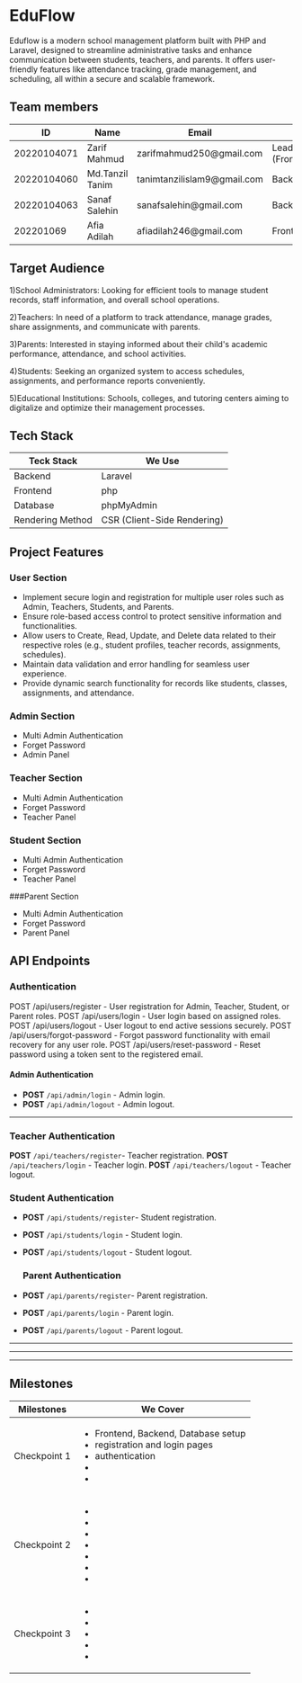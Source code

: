   

# EduFlow
Eduflow is a modern school management platform built with PHP and Laravel, designed to streamline administrative tasks and enhance communication between students, teachers, and parents. It offers user-friendly features like attendance tracking, grade management, and scheduling, all within a secure and scalable framework.

  

## Team members
<table>
	 <thead> 
		 <tr> 
			 <th>ID</th> 
			 <th>Name</th> 
			 <th>Email</th> 
			 <th>Role</th> 
		 </tr> 
	 </thead> 
	 <tbody> 
		 <tr> 
			 <td>20220104071</td> 
			 <td>Zarif Mahmud</td> 
			 <td>zarifmahmud250@gmail.com</td> 
			 <td>Lead (Frontend+Backend)</td> 
		 </tr> 
		 <tr> 
			 <td>20220104060</td> 
			 <td>Md.Tanzil Tanim</td> 
			 <td>tanimtanzilislam9@gmail.com</td> 
			 <td>Backend</td>   
		 </tr> 
		 <tr> 
			 <td>20220104063</td> 
			 <td>Sanaf Salehin</td> 
			 <td>sanafsalehin@gmail.com</td> 
			 <td>Backend</td>   
		 </tr> 
		 <tr> 
			 <td>202201069</td> 
			 <td>Afia Adilah</td> 
			 <td>afiadilah246@gmail.com</td> 
			 <td>Frontend</td>   
		 </tr> 
	 </tbody> 
 </table>

  

## Target Audience

  

1)School Administrators: Looking for efficient tools to manage student records, staff information, and overall school operations.

2)Teachers: In need of a platform to track attendance, manage grades, share assignments, and communicate with parents.

3)Parents: Interested in staying informed about their child's academic performance, attendance, and school activities.

4)Students: Seeking an organized system to access schedules, assignments, and performance reports conveniently.

5)Educational Institutions: Schools, colleges, and tutoring centers aiming to digitalize and optimize their management processes.






  
  

## Tech Stack
<table>
	 <thead> 
		 <tr> 
			 <th>Teck Stack</th> 
			 <th>We Use</th> 
		 </tr> 
	 </thead> 
	 <tbody> 
		 <tr> 
			 <td>Backend</td> 
			 <td>Laravel</td> 
		 </tr> 
		 <tr> 
			 <td>Frontend</td> 
			 <td>php</td>   
		 </tr> 
		 <tr> 
			 <td>Database</td> 
			 <td>phpMyAdmin</td>  
		 </tr>  
		 <tr> 
			 <td>Rendering Method</td> 
			 <td>CSR (Client-Side Rendering)</td> 
		 </tr> 
	 </tbody> 
 </table>
  



## Project Features

### User Section
<ul>
	<li>Implement secure login and registration for multiple user roles such as Admin, Teachers, Students, and Parents.</li>
	<li>Ensure role-based access control to protect sensitive information and functionalities.</li>
	<li>Allow users to Create, Read, Update, and Delete data related to their respective roles (e.g., student profiles, teacher records, assignments, schedules).</li>
  <li>Maintain data validation and error handling for seamless user experience.</li>
  <li>Provide dynamic search functionality for records like students, classes, assignments, and attendance.</li>
</ul>



### Admin Section
<ul>
	<li>Multi Admin Authentication</li>
	<li>Forget Password</li>
	<li>Admin Panel</li>
</ul>

### Teacher Section
<ul>
	<li>Multi Admin Authentication</li>
	<li>Forget Password</li>
	<li>Teacher Panel</li>
</ul>

### Student Section
<ul>
	<li>Multi Admin Authentication</li>
	<li>Forget Password</li>
	<li>Teacher Panel</li>
</ul>

###Parent Section
<ul>
	<li>Multi Admin Authentication</li>
	<li>Forget Password</li>
	<li>Parent Panel</li>
</ul>

##  API Endpoints
### **Authentication**



POST /api/users/register - User registration for Admin, Teacher, Student, or Parent roles.
POST /api/users/login - User login based on assigned roles.
POST /api/users/logout - User logout to end active sessions securely.
POST /api/users/forgot-password - Forgot password functionality with email recovery for any user role.
POST /api/users/reset-password - Reset password using a token sent to the registered email.



#### Admin Authentication

-   **POST** `/api/admin/login` - Admin login.
-   **POST** `/api/admin/logout` - Admin logout.

----------
### Teacher Authentication
**POST** `/api/teachers/register`- Teacher registration.
**POST** `/api/teachers/login` - Teacher login.
**POST** `/api/teachers/logout` - Teacher logout.

### Student Authentication
- **POST** `/api/students/register`- Student registration.
- **POST** `/api/students/login` - Student login.
- **POST** `/api/students/logout` - Student logout.

  ### Parent Authentication
- **POST** `/api/parents/register`- Parent registration.
- **POST** `/api/parents/login` - Parent login.
- **POST** `/api/parents/logout` - Parent logout.
----------


----------



----------


## Milestones
<table>
	 <thead> 
		 <tr> 
			 <th>Milestones</th> 
			 <th>We Cover</th> 
		 </tr> 
	 </thead> 
	 <tbody> 
		 <tr> 
			 <td>Checkpoint 1</td> 
			 <td>
				 <ul>
					 <li>Frontend, Backend, Database setup</li>
					<li> registration and login pages</li>
					<li>authentication</li>
					<li></li>
					<li></li>
				</ul>
			</td>
		 </tr> 
		 <tr> 
			 <td>Checkpoint 2</td> 
			 <td>
				 <ul>
					 <li></li>
					 <li></li>
					 <li></li>
					 <li></li>
					 <li></li>
					 <li></li>
					 <li></li>
				 </ul>
			 </td>   
		 </tr> 
		 <tr> 
			 <td>Checkpoint 3</td> 
			 <td><ul>
					 <li></li>
					 <li></li>
					 <li></li>
					 <li></li>
					 <li></li>
				 </ul>
				</td>  
		 </tr> 
	 </tbody> 
 </table>
